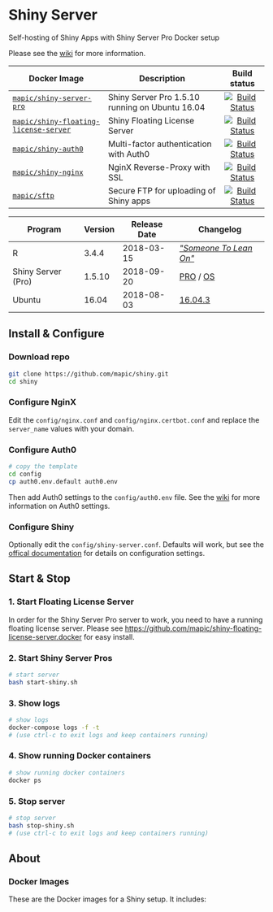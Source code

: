 # Shiny Server
Self-hosting of Shiny Apps with Shiny Server Pro Docker setup

Please see the [wiki](https://github.com/mapic/shiny/wiki) for more information.

| Docker Image        | Description           | Build status  |
| ------------- |-------------|:-----:|
| [`mapic/shiny-server-pro`](https://github.com/mapic/shiny-server-pro.docker)                              | Shiny Server Pro 1.5.10 running on Ubuntu 16.04       | [![Build Status](https://travis-ci.org/mapic/shiny-nginx.docker.svg?branch=master)](https://travis-ci.org/mapic/shiny-nginx.docker) |
| [`mapic/shiny-floating-license-server`](https://github.com/mapic/shiny-floating-license-server.docker)    | Shiny Floating License Server                         | [![Build Status](https://travis-ci.org/mapic/shiny-floating-license-server.docker.svg?branch=master)](https://travis-ci.org/mapic/shiny-floating-license-server.docker) |
| [`mapic/shiny-auth0`](https://github.com/mapic/shiny-auth0)                                               | Multi-factor authentication with Auth0                | [![Build Status](https://travis-ci.org/mapic/shiny-auth0.svg?branch=master)](https://travis-ci.org/mapic/shiny-auth0) |
| [`mapic/shiny-nginx`](https://github.com/mapic/shiny-nginx.docker)                                        | NginX Reverse-Proxy with SSL                          | [![Build Status](https://travis-ci.org/mapic/shiny-nginx.docker.svg?branch=master)](https://travis-ci.org/mapic/shiny-nginx.docker) |
| [`mapic/sftp`](https://github.com/mapic/sftp)                                                             | Secure FTP for uploading of Shiny apps                | [![Build Status](https://travis-ci.org/mapic/sftp.docker.svg?branch=master)](https://travis-ci.org/mapic/sftp.docker) |


| Program               | Version | Release Date | Changelog | 
| -------               | ------- | ------------ | --------- |
| R                     | 3.4.4   | 2018-03-15   | _["Someone To Lean On"](https://stat.ethz.ch/pipermail/r-announce/2018/000626.html)_ |
| Shiny Server (Pro)    | 1.5.10  | 2018-09-20   | [PRO](https://support.rstudio.com/hc/en-us/articles/215642837-Shiny-Server-Pro-Release-History) / [OS](https://github.com/rstudio/shiny-server/blob/master/NEWS) |
| Ubuntu                | 16.04   | 2018-08-03   | [16.04.3](https://wiki.ubuntu.com/XenialXerus/ReleaseNotes/ChangeSummary/16.04.3) |


## Install & Configure

### Download repo
```bash
git clone https://github.com/mapic/shiny.git
cd shiny

```

### Configure NginX
Edit the `config/nginx.conf` and `config/nginx.certbot.conf` and replace the `server_name` values with your domain.

### Configure Auth0
```bash
# copy the template 
cd config
cp auth0.env.default auth0.env
```
Then add Auth0 settings to the `config/auth0.env` file. See the [wiki](https://github.com/mapic/shiny/wiki/Auth0-Configuration) for more information on Auth0 settings.

### Configure Shiny
Optionally edit the `config/shiny-server.conf`. Defaults will work, but see the [offical documentation](http://docs.rstudio.com/shiny-server/#configuration-settings) for details on configuration settings.


## Start & Stop

### 1. Start Floating License Server
In order for the Shiny Server Pro server to work, you need to have a running floating license server. Please see https://github.com/mapic/shiny-floating-license-server.docker for easy install.

### 2. Start Shiny Server Pros

```bash
# start server
bash start-shiny.sh
```

### 3. Show logs
```bash
# show logs
docker-compose logs -f -t
# (use ctrl-c to exit logs and keep containers running)
```

### 4. Show running Docker containers
```bash
# show running docker containers
docker ps
```

### 5. Stop server
```bash
# stop server
bash stop-shiny.sh
# (use ctrl-c to exit logs and keep containers running)
```

## About

### Docker Images 
These are the Docker images for a Shiny setup. It includes:



